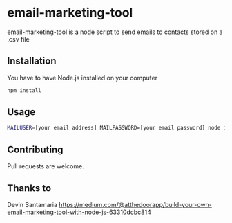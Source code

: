 # email-marketing-tool

email-marketing-tool is a node script to send emails to contacts stored on a .csv file

## Installation

You have to have Node.js installed on your computer

```bash
npm install
```

## Usage

```bash
MAILUSER=[your email address] MAILPASSWORD=[your email password] node index.js  
```

## Contributing
Pull requests are welcome.

## Thanks to 
Devin Santamaria
https://medium.com/@atthedoorapp/build-your-own-email-marketing-tool-with-node-js-63310dcbc814
